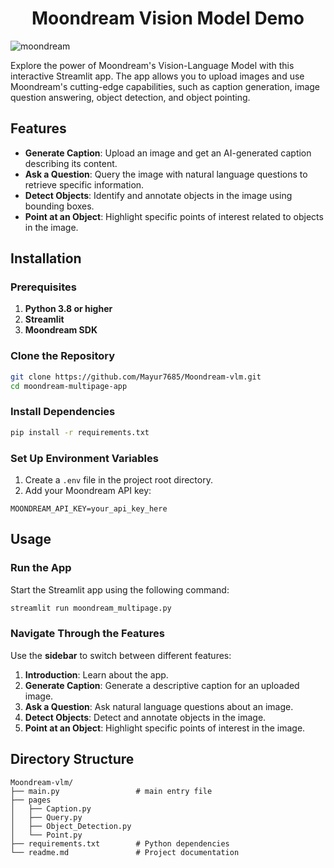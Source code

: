 <h1 align="center">Moondream Vision Model Demo</h1>  

![moondream](https://github.com/user-attachments/assets/8c4e98db-e9df-45ac-86f9-085e1c6b06e6)

Explore the power of Moondream's Vision-Language Model with this interactive Streamlit app. The app allows you to upload images and use Moondream's cutting-edge capabilities, such as caption generation, image question answering, object detection, and object pointing.  

## Features  
- **Generate Caption**: Upload an image and get an AI-generated caption describing its content.  
- **Ask a Question**: Query the image with natural language questions to retrieve specific information.  
- **Detect Objects**: Identify and annotate objects in the image using bounding boxes.  
- **Point at an Object**: Highlight specific points of interest related to objects in the image.  

## Installation  

### Prerequisites  
1. **Python 3.8 or higher**  
2. **Streamlit**  
3. **Moondream SDK**  

### Clone the Repository  
```bash  
git clone https://github.com/Mayur7685/Moondream-vlm.git  
cd moondream-multipage-app  
```  

### Install Dependencies  
```bash  
pip install -r requirements.txt  
```  

### Set Up Environment Variables  
1. Create a `.env` file in the project root directory.  
2. Add your Moondream API key:  
```plaintext  
MOONDREAM_API_KEY=your_api_key_here  
```  

## Usage  

### Run the App  
Start the Streamlit app using the following command:  
```bash  
streamlit run moondream_multipage.py  
```  

### Navigate Through the Features  
Use the **sidebar** to switch between different features:  
1. **Introduction**: Learn about the app.  
2. **Generate Caption**: Generate a descriptive caption for an uploaded image.  
3. **Ask a Question**: Ask natural language questions about an image.  
4. **Detect Objects**: Detect and annotate objects in the image.  
5. **Point at an Object**: Highlight specific points of interest in the image.  

## Directory Structure  
```
Moondream-vlm/  
├── main.py                 # main entry file
├── pages
│   ├── Caption.py
│   ├── Query.py
│   ├── Object_Detection.py
│   └── Point.py
├── requirements.txt        # Python dependencies     
└── readme.md               # Project documentation  
```  
